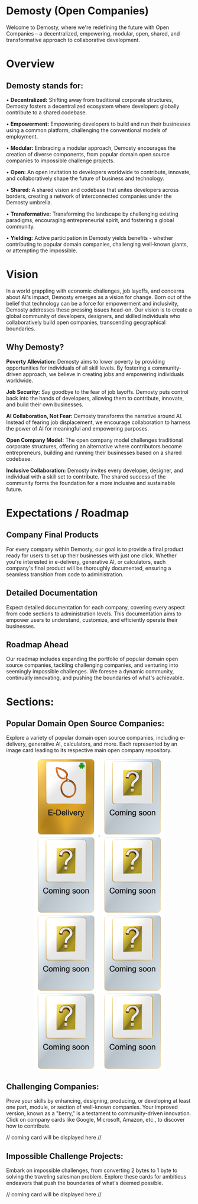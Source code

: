 # Demosty (Open Companies)
Welcome to Demosty, where we're redefining the future with Open Companies – a decentralized, empowering, modular, open, shared, and transformative approach to collaborative development.

# Overview
## Demosty stands for:

• **Decentralized:** Shifting away from traditional corporate structures, Demosty fosters a decentralized ecosystem where developers globally contribute to a shared codebase.

• **Empowerment:** Empowering developers to build and run their businesses using a common platform, challenging the conventional models of employment.

• **Modular:** Embracing a modular approach, Demosty encourages the creation of diverse components, from popular domain open source companies to impossible challenge projects.

• **Open:** An open invitation to developers worldwide to contribute, innovate, and collaboratively shape the future of business and technology.

• **Shared:** A shared vision and codebase that unites developers across borders, creating a network of interconnected companies under the Demosty umbrella.

• **Transformative:** Transforming the landscape by challenging existing paradigms, encouraging entrepreneurial spirit, and fostering a global community.

• **Yielding:** Active participation in Demosty yields benefits - whether contributing to popular domain companies, challenging well-known giants, or attempting the impossible.

# Vision
In a world grappling with economic challenges, job layoffs, and concerns about AI's impact, Demosty emerges as a vision for change. Born out of the belief that technology can be a force for empowerment and inclusivity, Demosty addresses these pressing issues head-on. Our vision is to create a global community of developers, designers, and skilled individuals who collaboratively build open companies, transcending geographical boundaries.

## Why Demosty?
**Poverty Alleviation:** Demosty aims to lower poverty by providing opportunities for individuals of all skill levels. By fostering a community-driven approach, we believe in creating jobs and empowering individuals worldwide.

**Job Security:** Say goodbye to the fear of job layoffs. Demosty puts control back into the hands of developers, allowing them to contribute, innovate, and build their own businesses.

**AI Collaboration, Not Fear:** Demosty transforms the narrative around AI. Instead of fearing job displacement, we encourage collaboration to harness the power of AI for meaningful and empowering purposes.

**Open Company Model:** The open company model challenges traditional corporate structures, offering an alternative where contributors become entrepreneurs, building and running their businesses based on a shared codebase.

**Inclusive Collaboration:** Demosty invites every developer, designer, and individual with a skill set to contribute. The shared success of the community forms the foundation for a more inclusive and sustainable future.

# Expectations / Roadmap
## Company Final Products
For every company within Demosty, our goal is to provide a final product ready for users to set up their businesses with just one click. Whether you're interested in e-delivery, generative AI, or calculators, each company's final product will be thoroughly documented, ensuring a seamless transition from code to administration.

## Detailed Documentation
Expect detailed documentation for each company, covering every aspect from code sections to administration levels. This documentation aims to empower users to understand, customize, and efficiently operate their businesses.

## Roadmap Ahead
Our roadmap includes expanding the portfolio of popular domain open source companies, tackling challenging companies, and venturing into seemingly impossible challenges. We foresee a dynamic community, continually innovating, and pushing the boundaries of what's achievable.

# Sections:
## Popular Domain Open Source Companies:
Explore a variety of popular domain open source companies, including e-delivery, generative AI, calculators, and more. Each represented by an image card leading to its respective main open company repository.

<p align="center">
  <a href="https://github.com/Djowda/Djowda_Docs">
    <img src="active_E-Delivery.png" alt="E-Delivery img card">
  </a>
  <img src="coming_soon_card.png" alt="Comming Soon img card">
  <img src="coming_soon_card.png" alt="Comming Soon img card">
  <img src="coming_soon_card.png" alt="Comming Soon img card">
  <br>
  <img src="coming_soon_card.png" alt="Comming Soon img card">
  <img src="coming_soon_card.png" alt="Comming Soon img card">
  <img src="coming_soon_card.png" alt="Comming Soon img card">
  <img src="coming_soon_card.png" alt="Comming Soon img card">
</p>

## Challenging Companies:
Prove your skills by enhancing, designing, producing, or developing at least one part, module, or section of well-known companies. Your improved version, known as a "berry," is a testament to community-driven innovation. Click on company cards like Google, Microsoft, Amazon, etc., to discover how to contribute.

 // coming card will be displayed here //
 
## Impossible Challenge Projects:
Embark on impossible challenges, from converting 2 bytes to 1 byte to solving the traveling salesman problem. Explore these cards for ambitious endeavors that push the boundaries of what's deemed possible.

// coming card will be displayed here //
